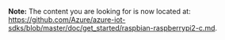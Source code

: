**Note:** The content you are looking for is now located at: <https://github.com/Azure/azure-iot-sdks/blob/master/doc/get_started/raspbian-raspberrypi2-c.md>.
